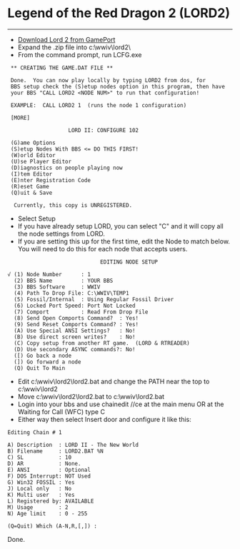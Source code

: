 # Legend of the Red Dragon 2 (LORD2)
***

* [Download Lord 2 from GamePort](http://www.gameport.com/bbs/lord2.html)
* Expand the .zip file into c:\wwiv\lord2\
* From the command prompt, run LCFG.exe

```ASCIDOC
 ** CREATING THE GAME.DAT FILE **

 Done.  You can now play locally by typing LORD2 from dos, for
 BBS setup check the (S)etup nodes option in this program, then have
 your BBS "CALL LORD2 <NODE NUM>" to run that configuration!

 EXAMPLE:  CALL LORD2 1  (runs the node 1 configuration)

 [MORE]
```
```ASCIIDOC
                   LORD II: CONFIGURE 102

 (G)ame Options
 (S)etup Nodes With BBS <= DO THIS FIRST!
 (W)orld Editor
 (U)se Player Editor
 (D)iagnostics on people playing now
 (I)tem Editor
 (E)nter Registration Code
 (R)eset Game
 (Q)uit & Save

  Currently, this copy is UNREGISTERED.
```
* Select Setup
* If you have already setup LORD, you can select "C" and it will copy all the node settings from LORD.
* If you are setting this up for the first time, edit the Node to match below. You will need 
to do this for each node that accepts users.

```ASCIIDOC
                             EDITING NODE SETUP

√ (1) Node Number      : 1
  (2) BBS Name         : YOUR BBS
  (3) BBS Software     : WWIV
  (4) Path To Drop File: C:\WWIV\TEMP1
  (5) Fossil/Internal  : Using Regular Fossil Driver
  (6) Locked Port Speed: Port Not Locked
  (7) Comport          : Read From Drop File
  (8) Send Open Comports Command?  : Yes!
  (9) Send Reset Comports Command? : Yes!
  (A) Use Special ANSI Settings?   : No!
  (B) Use direct screen writes?    : No!
  (C) Copy setup from another RT game.  (LORD & RTREADER)
  (D) Use secondary ASYNC commands?: No!
  ([) Go back a node
  (]) Go forward a node
  (Q) Quit To Main
```
* Edit c:\wwiv\lord2\lord2.bat and change the PATH near the top to c:\wwiv\lord2
* Move c:\wwiv\lord2\lord2.bat to c:\wwiv\lord2.bat
* Login into your bbs and use chainedit //ce at the main menu OR at the Waiting for Call (WFC) type C
* Either way then select Insert door and configure it like this:
```ASCIIDOC
Editing Chain # 1

A) Description  : LORD II - The New World
B) Filename     : LORD2.BAT %N
C) SL           : 10
D) AR           : None.
E) ANSI         : Optional
F) DOS Interrupt: NOT Used
G) Win32 FOSSIL : Yes
J) Local only   : No
K) Multi user   : Yes
L) Registered by: AVAILABLE
M) Usage        : 2
N) Age limit    : 0 - 255

(Q=Quit) Which (A-N,R,[,]) :
```

Done.
